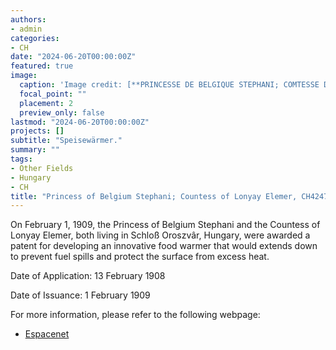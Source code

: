 ```yaml
---
authors:
- admin
categories:
- CH
date: "2024-06-20T00:00:00Z"
featured: true
image:
  caption: 'Image credit: [**PRINCESSE DE BELGIQUE STEPHANI; COMTESSE DE LONYAY ELEMER (1908)**](https://worldwide.espacenet.com/patent/search/family/004272532/publication/CH42474A?q=pn%3DCH42474A)'
  focal_point: ""
  placement: 2
  preview_only: false
lastmod: "2024-06-20T00:00:00Z"
projects: []
subtitle: "Speisewärmer."
summary: ""
tags:
- Other Fields
- Hungary
- CH
title: "Princess of Belgium Stephani; Countess of Lonyay Elemer, CH42474A"
---
```


On February 1, 1909, the Princess of Belgium Stephani and the Countess of Lonyay Elemer, both living in Schloß Oroszvâr, Hungary, were awarded a patent for developing an innovative food warmer that would extends down to prevent fuel spills and protect the surface from excess heat.

Date of Application: 13 February 1908 

Date of Issuance: 1 February 1909

For more information, please refer to the following webpage: 

- [Espacenet](https://worldwide.espacenet.com/patent/search/family/004272532/publication/CH42474A?q=pn%3DCH42474A)
